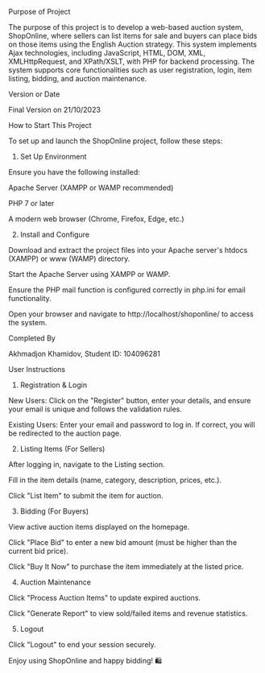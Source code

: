 Purpose of Project

The purpose of this project is to develop a web-based auction system, ShopOnline, where sellers can list items for sale and buyers can place bids on those items using the English Auction strategy. This system implements Ajax technologies, including JavaScript, HTML, DOM, XML, XMLHttpRequest, and XPath/XSLT, with PHP for backend processing. The system supports core functionalities such as user registration, login, item listing, bidding, and auction maintenance.

Version or Date

Final Version on 21/10/2023

How to Start This Project

To set up and launch the ShopOnline project, follow these steps:

1. Set Up Environment

Ensure you have the following installed:

Apache Server (XAMPP or WAMP recommended)

PHP 7 or later

A modern web browser (Chrome, Firefox, Edge, etc.)

2. Install and Configure

Download and extract the project files into your Apache server's htdocs (XAMPP) or www (WAMP) directory.

Start the Apache Server using XAMPP or WAMP.

Ensure the PHP mail function is configured correctly in php.ini for email functionality.

Open your browser and navigate to http://localhost/shoponline/ to access the system.

Completed By

Akhmadjon Khamidov, Student ID: 104096281

User Instructions

1. Registration & Login

New Users: Click on the "Register" button, enter your details, and ensure your email is unique and follows the validation rules.

Existing Users: Enter your email and password to log in. If correct, you will be redirected to the auction page.

2. Listing Items (For Sellers)

After logging in, navigate to the Listing section.

Fill in the item details (name, category, description, prices, etc.).

Click "List Item" to submit the item for auction.

3. Bidding (For Buyers)

View active auction items displayed on the homepage.

Click "Place Bid" to enter a new bid amount (must be higher than the current bid price).

Click "Buy It Now" to purchase the item immediately at the listed price.

4. Auction Maintenance

Click "Process Auction Items" to update expired auctions.

Click "Generate Report" to view sold/failed items and revenue statistics.

5. Logout

Click "Logout" to end your session securely.

Enjoy using ShopOnline and happy bidding! 🛍️

